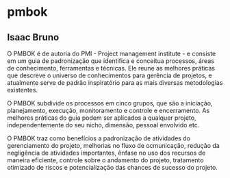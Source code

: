 # pmbok

## Isaac Bruno

O PMBOK é de autoria do PMI - Project management institute - e consiste em um guia de padronização que identifica e conceitua processos, áreas de conhecimento, ferramentas e técnicas. Ele reune as melhores práticas que descreve o universo de conhecimentos para gerência de projetos, e atualmente serve de padrão inspiratório para as mais diversas metodologias existentes.

O PMBOK subdivide os processos em cinco grupos, que são a iniciação, planejamento, execução, monitoramento e controle e encerramento. As melhores práticas do guia podem ser aplicados a qualquer projeto, independentemente do seu nicho, dimensão, pessoal envolvido etc.

O PMBOK traz como benefícios a padronização de atividades do gerenciamento do projeto, melhorias no fluxo de ocmunicação, redução da negligência de atividades importantes, ênfase no uso dos recursos de maneira eficiente, controle sobre o andamento do projeto, tratamento otimizado de riscos e potencialização das chances de sucesso do projeto.

